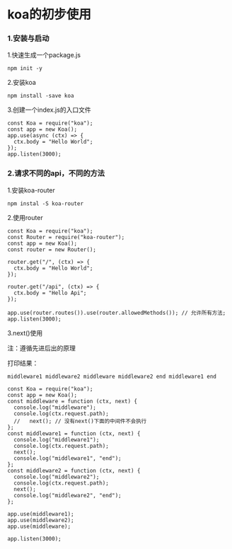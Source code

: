 #   koa的初步使用



### 1.安装与启动

1.快速生成一个package.js  

```
npm init -y
```

2.安装koa

```
npm install -save koa
```

3.创建一个index.js的入口文件

```
const Koa = require("koa");
const app = new Koa();
app.use(async (ctx) => {
  ctx.body = "Hello World";
});
app.listen(3000);
```



### 2.请求不同的api，不同的方法

1.安装koa-router

```
npm instal -S koa-router
```

2.使用router

```
const Koa = require("koa");
const Router = require("koa-router");
const app = new Koa();
const router = new Router();

router.get("/", (ctx) => {
  ctx.body = "Hello World";
});

router.get("/api", (ctx) => {
  ctx.body = "Hello Api";
});

app.use(router.routes()).use(router.allowedMethods()); // 允许所有方法;
app.listen(3000);

```

3.next()使用

注：遵循先进后出的原理

打印结果：

`middleware1
middleware2
middleware
middleware2 end
middleware1 end`

```
const Koa = require("koa");
const app = new Koa();
const middleware = function (ctx, next) {
  console.log("middleware");
  console.log(ctx.request.path);
  //   next(); // 没有next()下面的中间件不会执行
};
const middleware1 = function (ctx, next) {
  console.log("middleware1");
  console.log(ctx.request.path);
  next();
  console.log("middleware1", "end");
};
const middleware2 = function (ctx, next) {
  console.log("middleware2");
  console.log(ctx.request.path);
  next();
  console.log("middleware2", "end");
};

app.use(middleware1);
app.use(middleware2);
app.use(middleware);

app.listen(3000);

```

